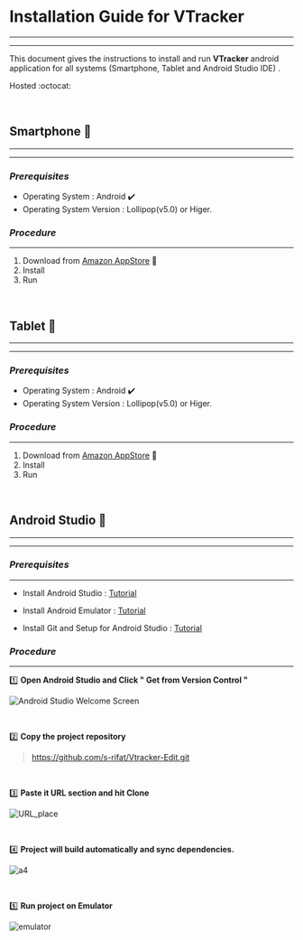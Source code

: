 <!--Heading -->

# Installation Guide for **VTracker**

***
***



This document gives the instructions to install and run **VTracker** android application for all systems (Smartphone, Tablet and Android Studio IDE) . 

Hosted :octocat:

<br>

## Smartphone :large_blue_circle: 
---
---

### *Prerequisites*
* Operating System : Android :heavy_check_mark:
* Operating System Version : Lollipop(v5.0) or Higer. 

### _Procedure_
---
1. Download from [Amazon AppStore](https://www.google.com) :link:
1. Install
1. Run

<br>

## Tablet :large_blue_circle:
---
---

### *Prerequisites*
* Operating System : Android :heavy_check_mark:
* Operating System Version : Lollipop(v5.0) or Higer. 

### _Procedure_
---
1. Download from [Amazon AppStore](https://www.google.com) :link:
1. Install
1. Run

<br>

## Android Studio :large_blue_circle:
***
***

### *Prerequisites*
---
* Install Android Studio : [Tutorial](https://developer.android.com/studio/install)
 
* Install Android Emulator : [Tutorial](https://developer.android.com/studio/run/emulator)
 
* Install Git and Setup for Android Studio : [Tutorial](https://stackoverflow.com/questions/37093723/how-to-add-an-android-studio-project-to-github)
 


### _Procedure_
---

:one:&nbsp;**Open Android Studio and Click " Get from Version Control "**

![Android Studio Welcome Screen](https://user-images.githubusercontent.com/24709603/93721433-244d0800-fbb2-11ea-8fb5-73c3463d9806.png)

<br>


:two:&nbsp;**Copy the project repository** 

> https://github.com/s-rifat/Vtracker-Edit.git

<br>


:three:&nbsp;**Paste it URL section and hit Clone**


![URL_place](https://user-images.githubusercontent.com/24709603/93721473-60806880-fbb2-11ea-867d-0ceb4e2065c2.png)


<br>


:four:&nbsp;**Project will build automatically and sync dependencies.**


![a4](https://user-images.githubusercontent.com/24709603/93721474-61b19580-fbb2-11ea-9db3-04dabd9fdda9.png)

<br>


:five:&nbsp;**Run project on Emulator**

![emulator](https://user-images.githubusercontent.com/24709603/93721480-6413ef80-fbb2-11ea-968a-49e31b85edf3.png)

